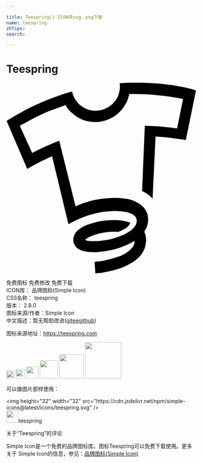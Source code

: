 ```yaml
---

title: Teespring() ICON转svg、png下载
name: teespring
zhTips: 
search: 

---
```


# Teespring  <small style="font-size: 60%;font-weight: 100"></small>

<div id="svg" class="svg-wrap">
<svg role="img" viewBox="0 0 24 24" xmlns="http://www.w3.org/2000/svg"><title>Teespring icon</title><path d="M23.86.952c.029 0 .056.004.07.011.015.009.023.027.023.061L22.69 7.176v.029h-.059c-.009 0-.045 0-.104-.016h-.044c-.082-.014-.15-.028-.215-.044-.063-.015-.134-.015-.209-.015-.547-.09-1.085-.164-1.613-.225-.533-.06-1.063-.104-1.594-.135l-.374 7.861-.069-.12c0-.016-.016-.016-.016-.03l-.015-.016c-.016 0-.029 0-.044-.014-.016-.016-.016-.03-.016-.045-.03-.016-.06-.031-.074-.061-.016-.015-.046-.045-.075-.061-.09-.074-.18-.148-.284-.223-.119-.075-.224-.15-.329-.21l-.179-.089-.164-.09c-.016 0-.03 0-.045-.016l-.015-.029.344-8.203h.118c.12 0 .255 0 .39.014.134.016.283.016.418.016l.822.045c.269.016.537.045.806.075l.419.044.404.045h.091c.035 0 .09.016.148.029.076.016.165.03.254.03.091.016.165.016.21.046l.747-3.691c-.015 0-.036 0-.066-.015l-.12-.046c-.522-.104-1.061-.193-1.6-.283-.537-.074-1.079-.135-1.628-.179-.418-.046-.848-.075-1.285-.09-.426-.015-.866-.03-1.3-.03h-.792c0 .03 0 .061-.015.09l-.045.148-.043.14c-.016.089-.045.194-.086.284-.041.104-.074.193-.104.283-.097.18-.194.344-.296.493-.102.165-.206.313-.314.478-.25.3-.531.554-.844.777-.306.225-.643.404-1.001.538-.245.09-.499.165-.762.21-.254.045-.513.074-.776.074-.141 0-.284 0-.434-.016-.15-.014-.293-.029-.434-.059-.404-.074-.793-.209-1.158-.403-.366-.194-.698-.434-.992-.717-.165-.135-.299-.284-.419-.434-.11-.149-.224-.314-.333-.493l-.714.254-.718.269c-.485.164-.962.359-1.43.568-.463.209-.926.434-1.377.672l-.688.374c-.227.134-.456.254-.69.374v.014c0 .016-.01.016-.026.016l-.088.044-.037.029L3.263 8.85l.198-.105c.06-.03.134-.075.211-.105.486-.254.979-.478 1.48-.702.496-.209 1-.418 1.494-.612h.044l2.052 8.231c.329-.142.636-.263.924-.363.294-.102.567-.191.837-.269.514-.141 1.046-.247 1.591-.317.546-.064 1.092-.104 1.639-.104.283 0 .567.016.852.04.27.029.523.059.762.104.284.061.553.15.807.24.239.104.463.208.657.357.225.15.419.314.583.509.149.194.284.403.374.628.089.238.135.478.149.747 0 .269-.03.522-.09.762-.03.134-.074.254-.12.358-.06.12-.119.238-.193.344 0 .015 0 .03-.015.03-.016 0-.016.015-.016.029l-.045.045c-.015.015-.015.03-.015.045s0 .029.015.044l.03.062v.029l.015.029.09.195c.015.059.029.134.029.192.061.254.075.51.045.777-.03.285-.09.554-.179.808-.165.434-.419.807-.763 1.149-.357.345-.807.644-1.344.912-.42.225-.883.404-1.375.553-.508.149-1.061.283-1.674.389-.15.03-.284.06-.418.076l-.389.015-.253.028-.105-1.418v-.016h.045l.03-.015h.149l.06-.046h.18c.06 0 .104-.015.149-.015.283-.045.553-.09.807-.148.27-.062.523-.12.792-.195.269-.074.522-.149.762-.239.239-.073.464-.179.688-.283.254-.135.464-.269.643-.418.18-.149.329-.3.448-.449.075-.09.149-.193.195-.298.044-.104.074-.21.088-.329v-.225l-.119.09c-.015.015-.045.029-.074.044l-.104.047c-.21.134-.434.237-.673.343-.238.104-.493.209-.762.299-.254.09-.508.179-.777.239-.27.073-.538.135-.792.179-.284.045-.554.09-.821.119-.27.031-.538.061-.807.076h-.15c-.254 0-.493 0-.701-.03-.225-.015-.42-.061-.613-.104-.283-.075-.523-.181-.732-.314-.209-.135-.358-.298-.448-.508-.104-.18-.164-.389-.149-.628 0-.225.06-.448.165-.656.104-.195.254-.374.433-.539.18-.164.403-.313.657-.448.21-.104.434-.209.688-.284.238-.074.508-.164.791-.239.225-.059.479-.119.747-.164.27-.044.554-.074.867-.09.104-.015.224-.029.343-.029.121-.015.24-.015.375-.015h.447l.449.044c.134.016.268.03.402.061.135.029.254.045.374.074.075.015.149.045.209.061l.165.059h.014c.016 0 .031.016.031.016l.015.016.044.029-.029.029c-.135.314-.373.568-.747.747-.374.195-.628.314-.792.358h-.014c-.015-.015-.029-.029-.035-.029h-.434c-.138 0-.273 0-.406.015-.135.015-.264.015-.389.029-.279.03-.553.076-.818.12-.268.046-.516.119-.746.195-.145.044-.279.089-.404.148-.124.045-.238.091-.35.149-.063.03-.119.061-.175.09-.054.029-.104.06-.149.091-.029.029-.074.059-.119.089s-.086.074-.119.12c.014 0 .039 0 .06.014l.134.031v.029c.061.015.12.029.18.029.064 0 .135.015.209.015.064.016.127.021.19.021h.603c.254 0 .514-.015.785-.06.27-.041.55-.074.831-.13.284-.061.544-.126.792-.209.246-.076.486-.165.722-.254.134-.045.254-.105.358-.15.119-.06.225-.119.344-.18l.283-.163c.105-.062.225-.135.33-.209.164-.14.313-.314.463-.509.164-.194.239-.418.239-.663 0-.127-.016-.239-.06-.344-.03-.105-.09-.194-.18-.27-.074-.074-.164-.149-.254-.209s-.194-.119-.329-.164c-.254-.09-.523-.164-.808-.194-.268-.039-.508-.06-.731-.06-.075-.016-.149-.016-.239-.016h-.225c-.47 0-.938.035-1.405.105-.468.074-.927.164-1.38.299-.254.06-.5.134-.75.224-.254.104-.516.194-.796.313-.218.09-.444.18-.679.299l-.747.389-.045.03-2.065-8.561-.09.044-.094.045c-.502.223-.993.448-1.476.702-.488.254-.963.508-1.43.777l-.049.029L.046 4.828c0-.016.007-.022.024-.029l.115-.083c.031-.015.063-.036.096-.06.029-.022.053-.041.07-.061.014 0 .026 0 .033-.008h.012c.109-.061.225-.12.34-.194l.364-.224c.216-.119.44-.254.664-.374.24-.119.449-.254.674-.373.462-.238.925-.463 1.388-.672.479-.225.957-.434 1.42-.613.508-.194 1.001-.373 1.494-.537.493-.18 1.001-.344 1.523-.479l.046-.031v.046c.075.313.18.598.344.882.164.268.359.507.582.732.284.238.598.434.956.582.359.135.732.209 1.105.209.046 0 .09-.014.135-.014.037-.016.08-.016.126-.016.374-.03.739-.135 1.091-.314.35-.18.658-.402.922-.688.299-.328.523-.701.643-1.12.135-.418.18-.866.104-1.315l.045-.015 1.016-.044C15.723 0 16.051 0 16.395 0h.643c.553.016 1.091.045 1.629.074.537.031 1.077.09 1.613.15.522.06 1.03.135 1.538.224.51.09 1.003.194 1.511.329l.045.015.089.03.18.045c.06.015.12.029.164.059h.016c.015 0 .03.016.045.016l.029.015-.037-.005z"/></svg>
</div>
<detail full-name='teespring'></detail>

<div class="detail-page">
<p>
<span><span class="badge-success badge">免费图标</span> <span class="badge-success badge">免费修改</span>  <span class="badge-success badge">免费下载</span> </span>
<br/>
<span>
ICON库：
<span class="badge-secondary badge">品牌图标(Simple Icon)</span> 
</span>
<br/>
<span>
CSS名称：
<span class="badge-secondary badge">teespring</span> 
</span>

<br/>
<span>
版本：
<span class="badge-secondary badge">2.8.0</span> 
</span>
<br/>
<span>图标来源/作者：<span class="badge-light badge">Simple Icon</span></span> 
<br/>
<span class="zh-detail">中文描述：暂无<span class="help-link"><span>帮助改进</span>(<a href="https://gitee.com/liuwave/icon-helper/edit/master/json/brands/teespring.json" target="_blank" rel="noopener noreferrer">gitee</a><a href="https://github.com/liuwave/icon-helper/edit/master/json/brands/teespring.json" target="_blank" rel="noopener noreferrer">github</a></span>)</span><br/>
</p>
</div><div class="description description alert alert-light"><p>图标来源地址：<a href="https://teespring.com" target="_blank" rel="noopener noreferrer">https://teespring.com</a></p></div>
<div class="alert alert-dark">
<img height="21" width="21" src="https://cdn.jsdelivr.net/npm/simple-icons@latest/icons/teespring.svg" />
<img height="24" width="24" src="https://cdn.jsdelivr.net/npm/simple-icons@latest/icons/teespring.svg" />
<img height="32" width="32" src="https://cdn.jsdelivr.net/npm/simple-icons@latest/icons/teespring.svg" />
<img height="48" width="48" src="https://cdn.jsdelivr.net/npm/simple-icons@latest/icons/teespring.svg" />
<img height="64" width="64" src="https://cdn.jsdelivr.net/npm/simple-icons@latest/icons/teespring.svg" />
<img height="96" width="96" src="https://cdn.jsdelivr.net/npm/simple-icons@latest/icons/teespring.svg" />

</div>
<div>
  <p>可以像图片那样使用：    
  </p>
  <div class="alert alert-primary" style="font-size: 14px">
    &lt;img height="32" width="32" src="https://cdn.jsdelivr.net/npm/simple-icons@latest/icons/teespring.svg" /&gt;
    <copy-btn content='<img height="32" width="32" src="https://cdn.jsdelivr.net/npm/simple-icons@latest/icons/teespring.svg" />'></copy-btn>
  </div>
  <div class="alert alert-secondary">
    <img height="32" width="32" src="https://cdn.jsdelivr.net/npm/simple-icons@latest/icons/teespring.svg" />teespring
    <copy-btn content="teespring" btn-title="复制图标名称"></copy-btn>
  </div>
</div>

<Vssue title="关于“Teespring”的评论" >关于“Teespring”的评论</Vssue>


<div><p>Simple Icon是一个免费的品牌图标库。图标Teespring可以免费下载使用。更多关于  Simple Icon的信息，参见：<a target="_blank" href="https://iconhelper.cn/brands.html">品牌图标(Simple Icon)</a>
</p></div>
